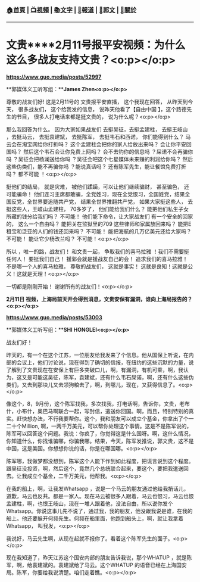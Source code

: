 ###  [:house:首頁](https://github.com/ourhimalayas/home) | [:tv:視頻](https://github.com/ourhimalayas/videos) | [:books:文字](https://github.com/ourhimalayas/txt) | [:newspaper:報道](https://github.com/ourhimalayas/news) | [:eagle:郭文](https://github.com/ourhimalayas/guomedia) | [:pray:關於](https://github.com/ourhimalayas/home/tree/master/about)
---
# **文贵****2月11号报平安视频：为什么这么多战友支持文贵？<o:p></o:p>**



**https://www.guo.media/posts/52997**





**郭媒体义工听写组：****James Zhen<o:p></o:p>**



尊敬的战友们好! 这是2月11号的 文贵报平安直播， 这个我现在回答， 从昨天到今天， 很多战友们， 这个给我发的信息， 说昨天他看了【自由中国 】，这个路德先生的节目， 很多人打电话来都是挺文贵的， 说为什么呢？<o:p></o:p>



那么我回答为什么。 因为大家如果战友们 去挺吴征，去挺孟建柱， 去挺王岐山 ，去挺马云， 去挺袁建斌， 去挺陈军， 去挺韦石和西诺， 你们能得到什么？ 马云会在淘宝网给你打折吗？ 这个孟建柱会把你的家人给放出来吗？ 会让你平安回国吗？ 然后这个韦石会让你免费上网吗？ 会不去钓你的信息吗 ？屎诺不会再骗你吗 ？吴征会把杨澜送给你吗 ？吴征会吧这个七星媒体未来赚的利润给你吗？ 然后这些伪类们，能不再骗你吗 ？能说真话吗？ 还有陈军先生，能让餐馆免费打折吗？ 都不可能 ！<o:p></o:p>



挺他们的结局， 就是灾难， 被他们蹂躏，可以让他们继续骗财， 甚至骗色， 还可能骗命！ 他们连习主席都敢骗，全党姓习，现在全党恨习，全国姓党，结果全国反党，全世界要追随共产党， 结果全世界推翻共产党， 如果大家挺这些人， 去挺这些人，王岐山孟建柱， 70多岁了， 他们能给我们什么？ 能把他们私生子女所藏的钱分给我们吗？ 不可能！ 他们能下命令，让大家战友们 有一个安全的回家的， 这么一个自由吗？ 能把关在监狱里的709 这些律师和家属放回来吗？ 能把E租宝和泛亚的人们的钱还回来吗？ 不可能！ 能把海航的几万亿美元还给大家吗？ 不可能！ 能让它少杨改兰吗？ 不可能！<o:p></o:p>



所以 ，唯一的路，战友们！ 和文贵一起， 争取我们的喜马拉雅 ！我们不需要挺任何人！ 要挺我们自己！ 援郭会就是援战友自己的会！ 追求我们的喜马拉雅！ 不是哪一个人的喜马拉雅， 尊敬的战友们， 这就是事实！ 这就是良知！这就是公义！这就是天理！<o:p></o:p>



一切都是刚刚开始！ 谢谢所有的战友们！<o:p></o:p>



**2月11日 视频，上海局前天开会得到消息，文贵安保有漏洞，谁向上海局报告的？<o:p></o:p>**



**https://www.guo.media/posts/53003**



**郭媒体义工听写组：****SHI HONGLEI<o:p></o:p>**



战友们好！



昨天的，有一个在这个江苏，一位朋友给我发来了个信息。他从国保上听说，在内部的会议上，他们讨论说，现在得到了确切的信报，在纽约的这些沉默的力量，说了解到了文贵现在在安保上有巨多突破口儿，啊，有漏洞，有机可乘，啊，我认为，这又是可能这吴征，陈军，袁建斌，还有什么韦石屎诺，啊，还有什么这些伪类们，又去到那块儿又去领狗粮去了，啊，到哪儿，现在，又获得信息了。<o:p></o:p>



像这个，8，9月份，这个陈军找我，多次找我，打电话啊，告诉你，文贵，老布什，小布什，奥巴马啊联合一起，写封信，遣送你回国。啊，而且，特别特别的真实。赶快想办法，不行我要帮你。这个，我和朋友可以成立个基金，你拿出了个一二十个Million, 啊，一两千万美元，可以帮你处理这个事情。这是不是陈军说的，陈军可以回答这个问题。我说：你疯了，你觉得这是什么国呀。啊，这什么情况，你知道什么，你找谁骗哪，你骗我哪。结果，今天，陈军发推说，郭文贵，这不是中国，这是美国。你想想你说的话，你是在哪国哪。<o:p></o:p>



陈军哪，我做梦都没想到，陈军这个人能下作到如此程度，把谎言说到这个程度。跟吴征没投资，啊，然后这个，竟然几个总统联合起来，要这个，要把我遣送回去。让我成立个基金，二千万美元，他帮我。<o:p></o:p>



在我的船上，啊，让我发Whatsapp ，说是一个马云的朋友通过他给我捎话儿，道歉，马云也反共。都是一家人。现在马云被很多人跟着，马云也恨习，马云也恨孟建柱，啊，也恨王岐山，现在一堆人跟着他，没法自由，所以说你发个Whatsapp。你说这事儿先不说了，通过我，我的朋友，他没跟我说是谁，在我的船上。他还要躲开何频先生。何频在船里面，他跑到船头上，啊，就让我拿着Whatsapp， 叫我发，<o:p></o:p>



我说好，马云先生啊，从现在起就不报你了。看着这个陈军先生的面子。<o:p></o:p>



现在我知道了，昨天江苏这个国安内部的朋友告诉我说，那个WHATUP ，就是陈军，啊，给袁建斌的。袁建斌给了马云。这个WHATUP 的语音已经在上海国安局。陈军，你要给我说清楚。咱们走着瞧。<o:p></o:p>












  
<u></u><sub></sub><sup></sup><strike></strike>
